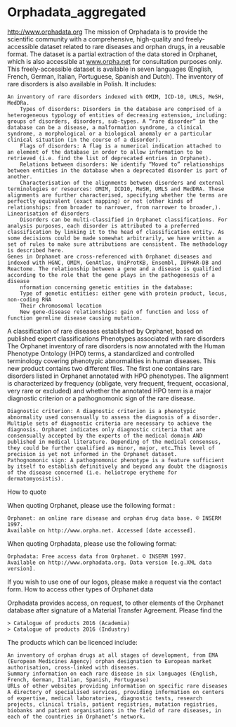 # Orphadata_aggregated
http://www.orphadata.org
The mission of Orphadata is to provide the scientific community with a comprehensive, high-quality and freely-accessible dataset related to rare diseases and orphan drugs, in a reusable format.
The dataset is a partial extraction of the data stored in Orphanet, which is also accessible at www.orpha.net for consultation purposes only.
This freely-accessible dataset is available in seven languages (English, French, German, Italian, Portuguese, Spanish and Dutch). The inventory of rare disorders is also available in Polish. It includes:

    An inventory of rare disorders indexed with OMIM, ICD-10, UMLS, MeSH, MedDRa.
        Types of disorders: Disorders in the database are comprised of a heterogeneous typology of entities of decreasing extension, including: groups of disorders, disorders, sub-types. A “rare disorder” in the database can be a disease, a malformation syndrome, a clinical syndrome, a morphological or a biological anomaly or a particular clinical situation (in the course of a disorder).
        Flags of disorders: A flag is a numerical indication attached to an element of the database in order to allow information to be retrieved (i.e. find the list of deprecated entries in Orphanet).
        Relations between disorders: We identify “Moved to” relationships between entities in the database when a deprecated disorder is part of another.
        Characterisation of the alignments between disorders and external terminologies or resources: OMIM, ICD10, MeSH, UMLS and MedDRA. These alignments are further characterised, specifying whether the terms are perfectly equivalent (exact mapping) or not (other kinds of relationships: from broader to narrower, from narrower to broader,).
    Linearisation of disorders
        Disorders can be multi-classified in Orphanet classifications. For analysis purposes, each disorder is attributed to a preferred classification by linking it to the head of classification entity. As some decisions could be made somewhat arbitrarily, we have written a set of rules to make sure attributions are consistent. The methodology is described here.
    Genes in Orphanet are cross-referenced with Orphanet diseases and indexed with HGNC, OMIM, GenAtlas, UniProtKB, Ensembl, IUPHAR-DB and Reactome. The relationship between a gene and a disease is qualified according to the role that the gene plays in the pathogenesis of a disease 
        nformation concerning genetic entities in the database:
        Type of genetic entities: either gene with protein product, locus, non-coding RNA
        Their chromosomal location
        New gene-disease relationships: gain of function and loss of function germline disease causing mutation.

A classification of rare diseases established by Orphanet, based on published expert classifications
Phenotypes associated with rare disorders
The Orphanet inventory of rare disorders is now annotated with the Human Phenotype Ontology (HPO) terms, a standardized and controlled terminology covering phenotypic abnormalities in human diseases.
This new product contains two different files. The first one contains rare disorders listed in Orphanet annotated with HPO phenotypes. The alignment is characterized by frequency (obligate, very frequent, frequent, occasional, very rare or excluded) and whether the annotated HPO term is a major diagnostic criterion or a pathognomonic sign of the rare disease.

    Diagnostic criterion: A diagnostic criterion is a phenotypic abnormality used consensually to assess the diagnosis of a disorder. Multiple sets of diagnostic criteria are necessary to achieve the diagnosis. Orphanet indicates only diagnostic criteria that are consensually accepted by the experts of the medical domain AND published in medical literature. Depending of the medical consensus, they could be further qualified as minor, major, etc…This level of precision is yet not informed in the Orphanet dataset.
    Pathognomonic sign: A pathognomonic phenotype is a feature sufficient by itself to establish definitively and beyond any doubt the diagnosis of the disease concerned (i.e. heliotrope erytheme for dermatomyosistis).
How to quote

When quoting Orphanet, please use the following format :

    Orphanet: an online rare disease and orphan drug data base. © INSERM 1997.
    Available on http://www.orpha.net. Accessed [date accessed].


When quoting Orphadata, please use the following format:

    Orphadata: Free access data from Orphanet. © INSERM 1997.
    Available on http://www.orphadata.org. Data version [e.g.XML data version].


If you wish to use one of our logos, please make a request via the contact form.
How to access other types of Orphanet data


Orphadata provides access, on request, to other elements of the Orphanet database after signature of a Material Transfer Agreement.
Please find the

    > Catalogue of products 2016 (Academia)
    > Catalogue of products 2016 (Industry)


The products which can be licenced include:

    An inventory of orphan drugs at all stages of development, from EMA (European Medicines Agency) orphan designation to European market authorisation, cross-linked with diseases.
    Summary information on each rare disease in six languages (English, French, German, Italian, Spanish, Portuguese)
    URLs of other websites providing information on specific rare diseases
    A directory of specialised services, providing information on centers of expertise, medical laboratories, diagnostic tests, research projects, clinical trials, patient registries, mutation registries, biobanks and patient organisations in the field of rare diseases, in each of the countries in Orphanet’s network.

